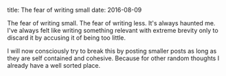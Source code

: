 title: The fear of writing small
date: 2016-08-09

The fear of writing small. The fear of writing less. It's always haunted me. I've always felt like writing something relevant with extreme brevity only to discard it by accusing it of being too little.

I will now consciously try to break this by posting smaller posts as long as they are self contained and cohesive. Because for other random thoughts I already have a well sorted place.